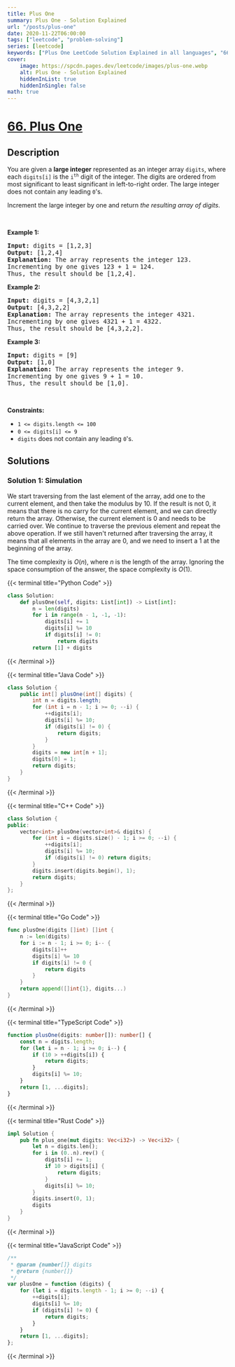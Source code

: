```yaml
---
title: Plus One
summary: Plus One - Solution Explained
url: "/posts/plus-one"
date: 2020-11-22T06:00:00
tags: ["leetcode", "problem-solving"]
series: [leetcode]
keywords: ["Plus One LeetCode Solution Explained in all languages", "66", "leetcode question 66", "Plus One", "LeetCode", "leetcode solution in Python3 C++ Java Go PHP Ruby Swift TypeScript Rust C# JavaScript C", "GeeksforGeeks", "InterviewBit", "Coding Ninjas", "HackerRank", "HackerEarth", "CodeChef", "TopCoder", "AlgoExpert", "freeCodeCamp", "Codeforces", "GitHub", "AtCoder", "Samir Paul"]
cover:
    image: https://spcdn.pages.dev/leetcode/images/plus-one.webp
    alt: Plus One - Solution Explained
    hiddenInList: true
    hiddenInSingle: false
math: true
---
```



# [66. Plus One](https://leetcode.com/problems/plus-one)


## Description

<p>You are given a <strong>large integer</strong> represented as an integer array <code>digits</code>, where each <code>digits[i]</code> is the <code>i<sup>th</sup></code> digit of the integer. The digits are ordered from most significant to least significant in left-to-right order. The large integer does not contain any leading <code>0</code>&#39;s.</p>

<p>Increment the large integer by one and return <em>the resulting array of digits</em>.</p>

<p>&nbsp;</p>
<p><strong class="example">Example 1:</strong></p>

<pre>
<strong>Input:</strong> digits = [1,2,3]
<strong>Output:</strong> [1,2,4]
<strong>Explanation:</strong> The array represents the integer 123.
Incrementing by one gives 123 + 1 = 124.
Thus, the result should be [1,2,4].
</pre>

<p><strong class="example">Example 2:</strong></p>

<pre>
<strong>Input:</strong> digits = [4,3,2,1]
<strong>Output:</strong> [4,3,2,2]
<strong>Explanation:</strong> The array represents the integer 4321.
Incrementing by one gives 4321 + 1 = 4322.
Thus, the result should be [4,3,2,2].
</pre>

<p><strong class="example">Example 3:</strong></p>

<pre>
<strong>Input:</strong> digits = [9]
<strong>Output:</strong> [1,0]
<strong>Explanation:</strong> The array represents the integer 9.
Incrementing by one gives 9 + 1 = 10.
Thus, the result should be [1,0].
</pre>

<p>&nbsp;</p>
<p><strong>Constraints:</strong></p>

<ul>
	<li><code>1 &lt;= digits.length &lt;= 100</code></li>
	<li><code>0 &lt;= digits[i] &lt;= 9</code></li>
	<li><code>digits</code> does not contain any leading <code>0</code>&#39;s.</li>
</ul>

## Solutions

### Solution 1: Simulation

We start traversing from the last element of the array, add one to the current element, and then take the modulus by $10$. If the result is not $0$, it means that there is no carry for the current element, and we can directly return the array. Otherwise, the current element is $0$ and needs to be carried over. We continue to traverse the previous element and repeat the above operation. If we still haven't returned after traversing the array, it means that all elements in the array are $0$, and we need to insert a $1$ at the beginning of the array.

The time complexity is $O(n)$, where $n$ is the length of the array. Ignoring the space consumption of the answer, the space complexity is $O(1)$.

<!-- tabs:start -->

{{< terminal title="Python Code" >}}
```python
class Solution:
    def plusOne(self, digits: List[int]) -> List[int]:
        n = len(digits)
        for i in range(n - 1, -1, -1):
            digits[i] += 1
            digits[i] %= 10
            if digits[i] != 0:
                return digits
        return [1] + digits
```
{{< /terminal >}}

{{< terminal title="Java Code" >}}
```java
class Solution {
    public int[] plusOne(int[] digits) {
        int n = digits.length;
        for (int i = n - 1; i >= 0; --i) {
            ++digits[i];
            digits[i] %= 10;
            if (digits[i] != 0) {
                return digits;
            }
        }
        digits = new int[n + 1];
        digits[0] = 1;
        return digits;
    }
}
```
{{< /terminal >}}

{{< terminal title="C++ Code" >}}
```cpp
class Solution {
public:
    vector<int> plusOne(vector<int>& digits) {
        for (int i = digits.size() - 1; i >= 0; --i) {
            ++digits[i];
            digits[i] %= 10;
            if (digits[i] != 0) return digits;
        }
        digits.insert(digits.begin(), 1);
        return digits;
    }
};
```
{{< /terminal >}}

{{< terminal title="Go Code" >}}
```go
func plusOne(digits []int) []int {
	n := len(digits)
	for i := n - 1; i >= 0; i-- {
		digits[i]++
		digits[i] %= 10
		if digits[i] != 0 {
			return digits
		}
	}
	return append([]int{1}, digits...)
}
```
{{< /terminal >}}

{{< terminal title="TypeScript Code" >}}
```ts
function plusOne(digits: number[]): number[] {
    const n = digits.length;
    for (let i = n - 1; i >= 0; i--) {
        if (10 > ++digits[i]) {
            return digits;
        }
        digits[i] %= 10;
    }
    return [1, ...digits];
}
```
{{< /terminal >}}

{{< terminal title="Rust Code" >}}
```rust
impl Solution {
    pub fn plus_one(mut digits: Vec<i32>) -> Vec<i32> {
        let n = digits.len();
        for i in (0..n).rev() {
            digits[i] += 1;
            if 10 > digits[i] {
                return digits;
            }
            digits[i] %= 10;
        }
        digits.insert(0, 1);
        digits
    }
}
```
{{< /terminal >}}

{{< terminal title="JavaScript Code" >}}
```js
/**
 * @param {number[]} digits
 * @return {number[]}
 */
var plusOne = function (digits) {
    for (let i = digits.length - 1; i >= 0; --i) {
        ++digits[i];
        digits[i] %= 10;
        if (digits[i] != 0) {
            return digits;
        }
    }
    return [1, ...digits];
};
```
{{< /terminal >}}

<!-- tabs:end -->

<!-- end -->
